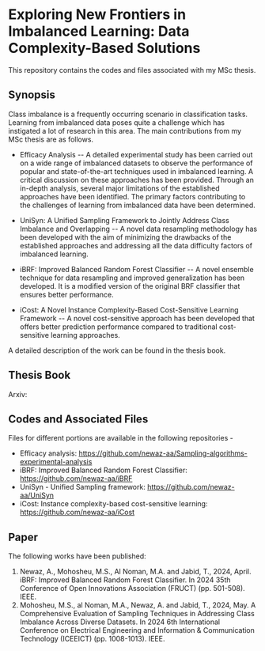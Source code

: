 
# Exploring New Frontiers in Imbalanced Learning: Data Complexity-Based Solutions

This repository contains the codes and files associated with my MSc thesis.

## Synopsis

Class imbalance is a frequently occurring scenario in classification tasks. Learning from imbalanced data poses quite a challenge which has instigated a lot of research in this area. The main contributions from my MSc thesis are as follows.

* Efficacy Analysis -- A detailed experimental study has been carried out on a wide range of imbalanced datasets to observe the performance of popular and state-of-the-art techniques used in imbalanced learning. A critical discussion on these approaches has been provided. Through an in-depth analysis, several major limitations of the established approaches have been identified. The primary factors contributing to the challenges of learning from imbalanced data have been determined.

* UniSyn: A Unified Sampling Framework to Jointly Address Class Imbalance and Overlapping -- A novel data resampling methodology has been developed with the aim of minimizing the drawbacks of the established approaches and addressing all the data difficulty factors of imbalanced learning.

* iBRF: Improved Balanced Random Forest Classifier -- A novel ensemble technique for data resampling and improved generalization has been developed. It is a modified version of the original BRF classifier that ensures better performance.

* iCost: A Novel Instance Complexity-Based Cost-Sensitive Learning Framework -- A novel cost-sensitive approach has been developed that offers better prediction performance compared to traditional cost-sensitive learning approaches.

A detailed description of the work can be found in the thesis book. 
## Thesis Book

Arxiv:
## Codes and Associated Files

Files for different portions are available in the following repositories -
* Efficacy analysis: https://github.com/newaz-aa/Sampling-algorithms-experimental-analysis
* iBRF: Improved Balanced Random Forest Classifier: https://github.com/newaz-aa/iBRF
* UniSyn - Unified Sampling framework: https://github.com/newaz-aa/UniSyn
* iCost: Instance complexity-based cost-sensitive learning: https://github.com/newaz-aa/iCost
## Paper

The following works have been published:

1. Newaz, A., Mohosheu, M.S., Al Noman, M.A. and Jabid, T., 2024, April. iBRF: Improved Balanced Random Forest Classifier. In 2024 35th Conference of Open Innovations Association (FRUCT) (pp. 501-508). IEEE.
2. Mohosheu, M.S., al Noman, M.A., Newaz, A. and Jabid, T., 2024, May. A Comprehensive Evaluation of Sampling Techniques in Addressing Class Imbalance Across Diverse Datasets. In 2024 6th International Conference on Electrical Engineering and Information & Communication Technology (ICEEICT) (pp. 1008-1013). IEEE.
